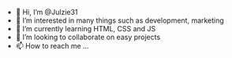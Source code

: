 - 👋 Hi, I’m @Julzie31
- 👀 I’m interested in many things such as development, marketing
- 🌱 I’m currently learning HTML, CSS and JS
- 💞️ I’m looking to collaborate on easy projects
- 📫 How to reach me ...

<!---
Julzie31/Julzie31 is a ✨ special ✨ repository because its `README.md` (this file) appears on your GitHub profile.
You can click the Preview link to take a look at your changes.
--->
